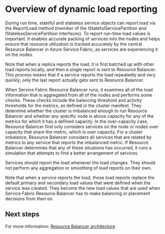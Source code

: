 <properties
   pageTitle="Dynamic load reporting | Windows Azure"
   description="An overview of dynamic load reporting to Resource Balancer"
   services="service-fabric"
   documentationCenter=".net"
   authors="GaugeField"
   manager="timlt"
   editor=""/>

<tags
	ms.service="Service-Fabric"
	ms.date="09/03/2015"
	wacn.date=""/>

# Overview of dynamic load reporting

During run time, stateful and stateless service objects can report load via the ReportLoad method (member of the IStatefulServicePartition and IStatelessServicePartition interfaces). To report run-time load values is important. It enables accurate packing of services into the nodes and helps ensure that resource utilization is tracked accurately by the central Resource Balancer in Azure Service Fabric, as services are experiencing it on the nodes.

Note that when a replica reports the load, it is first batched up with other load reports locally, and then a single report is sent to Resource Balancer. This process means that if a service reports the load repeatedly and very quickly, only the last report actually gets sent to Resource Balancer.

When Service Fabric Resource Balancer runs, it examines all of the load information that is aggregated from all of the nodes and performs some checks. These checks include the balancing threshold and activity thresholds for the metrics, as defined in the cluster manifest. They determine whether the cluster is imbalanced enough to run Resource Balancer and whether any specific node is above capacity for any of the metrics for which it has a defined capacity. In the over-capacity case, Resource Balancer first only considers services on the node or nodes over capacity that share the metric, which is over capacity. For a cluster imbalance, Resource Balancer considers all services that are related by metrics to any service that reports the imbalanced metric. If Resource Balancer determines that any of these situations has occurred, it runs a simulation that attempts to find a better arrangement of services.

Services should report the load whenever the load changes. They should not perform any aggregation or smoothing of load reports on their own.

Note that when a service reports the load, those load reports replace the default primary and secondary load values that were defined when the service was created. They become the new load values that are used when Service Fabric Resource Balancer has to make balancing or placement decisions from then on.



<!--Every topic should have next steps and links to the next logical set of content to keep the customer engaged-->
## Next steps

For more information: [Resource Balancer architecture](/documentation/articles/service-fabric-resource-balancer-architecture)
